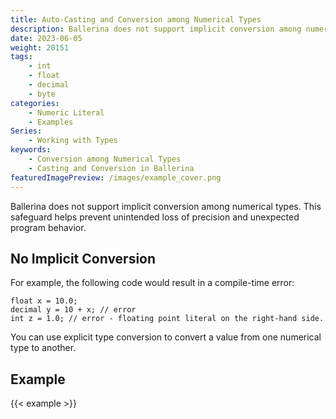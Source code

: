 ```yaml
---
title: Auto-Casting and Conversion among Numerical Types
description: Ballerina does not support implicit conversion among numerical types. This safeguard helps prevent unintended loss of precision and unexpected program behavior.
date: 2023-06-05
weight: 20151
tags:
    - int
    - float
    - decimal
    - byte
categories:
    - Numeric Literal
    - Examples
Series:
    - Working with Types
keywords:
    - Conversion among Numerical Types
    - Casting and Conversion in Ballerina
featuredImagePreview: /images/example_cover.png
---
```


Ballerina does not support implicit conversion among numerical types. This safeguard helps prevent unintended loss of precision and unexpected program behavior.

<!--more-->

## No Implicit Conversion

For example, the following code would result in a compile-time error:
    
```ballerina
float x = 10.0;
decimal y = 10 + x; // error
int z = 1.0; // error - floating point literal on the right-hand side.
```

You can use explicit type conversion to convert a value from one numerical type to another. 

## Example 

{{< example >}}
